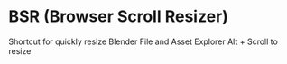 # BSR (Browser Scroll Resizer)

Shortcut for quickly resize Blender File and Asset Explorer
Alt + Scroll to resize

